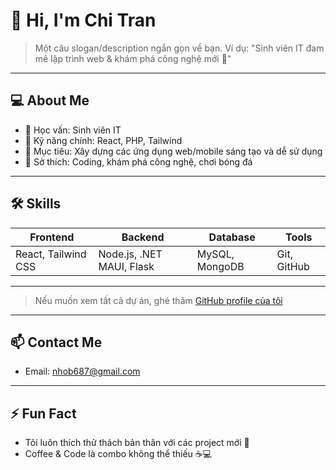 # 👋 Hi, I'm Chi Tran

> Một câu slogan/description ngắn gọn về bạn. Ví dụ: "Sinh viên IT đam mê lập trình web & khám phá công nghệ mới 🚀"

---

## 💻 About Me
- 🔹 Học vấn: Sinh viên IT  
- 🔹 Kỹ năng chính: React, PHP, Tailwind  
- 🔹 Mục tiêu: Xây dựng các ứng dụng web/mobile sáng tạo và dễ sử dụng  
- 🔹 Sở thích: Coding, khám phá công nghệ, chơi bóng đá

---

## 🛠 Skills
| Frontend | Backend | Database | Tools |
|----------|---------|---------|-------|
| React, Tailwind CSS | Node.js, .NET MAUI, Flask | MySQL, MongoDB | Git, GitHub |

---

> Nếu muốn xem tất cả dự án, ghé thăm [GitHub profile của tôi](https://github.com/ChiTran-1012)

---

## 📫 Contact Me
- Email: nhob687@gmail.com  

---

## ⚡ Fun Fact
- Tôi luôn thích thử thách bản thân với các project mới 🚀  
- Coffee & Code là combo không thể thiếu ☕💻
